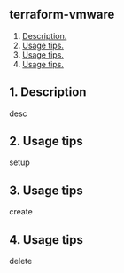 ## terraform-vmware

1. [ Description. ](#desc)
2. [ Usage tips. ](#setup)
3. [ Usage tips. ](#create)
4. [ Usage tips. ](#delete)

<a name="desc"></a>
## 1. Description

desc

<a name="setup"></a>
## 2. Usage tips

setup

<a name="create"></a>
## 3. Usage tips

create

<a name="delete"></a>
## 4. Usage tips

delete
